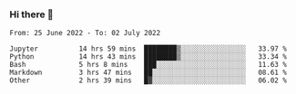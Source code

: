 ### Hi there 👋

<!--START_SECTION:waka-->

```text
From: 25 June 2022 - To: 02 July 2022

Jupyter          14 hrs 59 mins  ████████▒░░░░░░░░░░░░░░░░   33.97 %
Python           14 hrs 43 mins  ████████▒░░░░░░░░░░░░░░░░   33.34 %
Bash             5 hrs 8 mins    ███░░░░░░░░░░░░░░░░░░░░░░   11.63 %
Markdown         3 hrs 47 mins   ██░░░░░░░░░░░░░░░░░░░░░░░   08.61 %
Other            2 hrs 39 mins   █▓░░░░░░░░░░░░░░░░░░░░░░░   06.02 %
```

<!--END_SECTION:waka-->
